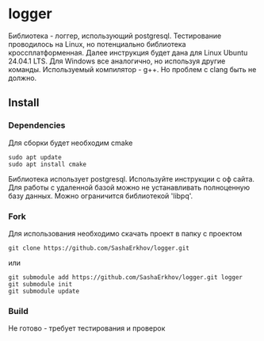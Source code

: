 # logger
Библиотека - логгер, использующий postgresql. Тестирование проводилось на Linux, но потенциально библиотека кроссплатформенная. Далее инструкция будет дана для Linux Ubuntu 24.04.1 LTS. Для Windows все аналогично, но используя другие команды. Используемый компилятор - g++. Но проблем с clang быть не должно.  
## Install
### Dependencies
Для сборки будет необходим cmake
```shell
sudo apt update
sudo apt install cmake
```
Библиотека использует postgresql. Используйте инструкции с оф сайта. Для работы с удаленной базой можно не устанавливать полноценную базу данных. Можно ограничится библиотекой 'libpq'.
### Fork
Для использования необходимо скачать проект в папку с проектом
```shell
git clone https://github.com/SashaErkhov/logger.git
```
или
```shell
git submodule add https://github.com/SashaErkhov/logger.git logger
git submodule init
git submodule update
```
### Build
Не готово - требует тестирования и проверок